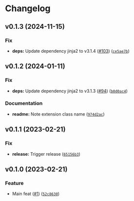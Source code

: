 # Changelog

<!--next-version-placeholder-->

## v0.1.3 (2024-11-15)

### Fix

* **deps:** Update dependency jinja2 to v3.1.4 ([#103](https://github.com/34j/jinja2-env/issues/103)) ([`ce5ae7b`](https://github.com/34j/jinja2-env/commit/ce5ae7ba89292243ac572532c86167f03fa245b2))

## v0.1.2 (2024-01-11)

### Fix

* **deps:** Update dependency jinja2 to v3.1.3 ([#94](https://github.com/34j/jinja2-env/issues/94)) ([`b0d0ac4`](https://github.com/34j/jinja2-env/commit/b0d0ac4a5ff0a81123239f6354c77ff3b41ae1b5))

### Documentation

* **readme:** Note extension class name ([`974d2ac`](https://github.com/34j/jinja2-env/commit/974d2acda8d108a3aed40175864ccef6d21659a8))

## v0.1.1 (2023-02-21)
### Fix
* **release:** Trigger release ([`65156b3`](https://github.com/34j/jinja2-env/commit/65156b3d364815a9df2185c88af7bbe71167728e))

## v0.1.0 (2023-02-21)
### Feature
* Main feat ([#1](https://github.com/34j/jinja2-env/issues/1)) ([`52c8630`](https://github.com/34j/jinja2-env/commit/52c86305a73fe69fe0134ac380018ab968e2c966))
